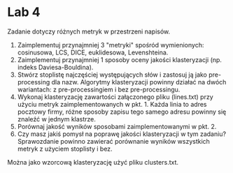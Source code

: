 # Lab 4

Zadanie dotyczy różnych metryk w przestrzeni napisów.

1. Zaimplementuj przynajmniej 3 "metryki" spośród wymienionych: cosinusowa, LCS, DICE, euklidesowa, Levenshteina.
2. Zaimplementuj przynajmniej 1 sposoby oceny jakości klasteryzacji (np. indeks Daviesa-Bouldina).
3. Stwórz stoplistę najczęściej występujących słów i zastosuj ją jako pre-processing dla nazw. Algorytmy klasteryzacji powinny działać na dwóch wariantach: z pre-processingiem i bez pre-processingu.
4. Wykonaj klasteryzację zawartości załączonego pliku (lines.txt) przy użyciu  metryk zaimplementowanych w pkt. 1. Każda linia to adres pocztowy firmy, różne sposoby zapisu tego samego adresu powinny się znaleźć w jednym klastrze.
5. Porównaj jakość wyników sposobami zaimplementowanymi w pkt. 2.
6. Czy masz jakiś pomysł na poprawę jakości klasteryzacji w tym zadaniu?
Sprawozdanie powinno zawierać porównanie wyników wszystkich metryk z użyciem stoplisty i bez.

Można jako wzorcową klasteryzację użyć pliku clusters.txt.
